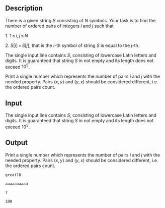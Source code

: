 ## Description

<div><p>There is a given string <span class="tex-span"><i>S</i></span> consisting of <span class="tex-span"><i>N</i></span> symbols. Your task is to find the number of ordered pairs of integers <span class="tex-span"><i>i</i></span> and <span class="tex-span"><i>j</i></span> such that</p><p>1. <span class="tex-span">1 ≤ <i>i</i>, <i>j</i> ≤ <i>N</i></span></p><p>2. <span class="tex-span"><i>S</i>[<i>i</i>] = <i>S</i>[<i>j</i>]</span>, that is the <span class="tex-span"><i>i</i></span>-th symbol of string <span class="tex-span"><i>S</i></span> is equal to the <span class="tex-span"><i>j</i></span>-th.</p></div><div class="input-specification"><p>The single input line contains <span class="tex-span"><i>S</i></span>, consisting of lowercase Latin letters and digits. It is guaranteed that string <span class="tex-span"><i>S</i></span> in not empty and its length does not exceed <span class="tex-span">10<sup class="upper-index">5</sup></span>.</p></div><div class="output-specification"><p>Print a single number which represents the number of pairs <span class="tex-span"><i>i</i></span> and <span class="tex-span"><i>j</i></span> with the needed property. Pairs <span class="tex-span">(<i>x</i>, <i>y</i>)</span> and <span class="tex-span">(<i>y</i>, <i>x</i>)</span> should be considered different, i.e. the ordered pairs count.</p></div>

## Input

<p>The single input line contains <span class="tex-span"><i>S</i></span>, consisting of lowercase Latin letters and digits. It is guaranteed that string <span class="tex-span"><i>S</i></span> in not empty and its length does not exceed <span class="tex-span">10<sup class="upper-index">5</sup></span>.</p>

## Output

<p>Print a single number which represents the number of pairs <span class="tex-span"><i>i</i></span> and <span class="tex-span"><i>j</i></span> with the needed property. Pairs <span class="tex-span">(<i>x</i>, <i>y</i>)</span> and <span class="tex-span">(<i>y</i>, <i>x</i>)</span> should be considered different, i.e. the ordered pairs count.</p>





```input1
great10

```




```input2
aaaaaaaaaa

```




```output1
7

```




```output2
100

```



